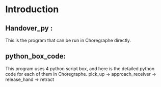 # Introduction
## Handover_py :
This is the program that can be run in Choregraphe directly.
## python_box_code: 
 This program uses 4 python script box, and here is the detailed python code for each of them in Choregraphe.
pick_up -> approach_receiver -> release_hand -> retract


